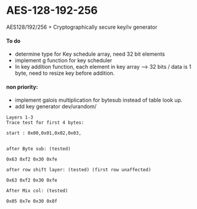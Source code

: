 # AES-128-192-256
AES128/192/256 + Cryptographically secure key/iv generator


#### To do
- determine type for Key schedule array, need 32 bit elements
- implement g function for key scheduler
- In key addition function, each element in key array --> 32 bits / data is 1 byte, need to resize key before addition.


#### non priority:
- implement galois multiplication for bytesub instead of table look up.
- add key generator dev/urandom/



```
Layers 1-3
Trace test for first 4 bytes:

start : 0x00,0x01,0x02,0x03,
		

after Byte sub: (tested)

0x63 0xf2 0x30 0xfe

after row shift layer: (tested) (first row unaffected)

0x63 0xf2 0x30 0xfe

After Mix col: (tested)

0x05 0x7e 0x30 0x8f


```

